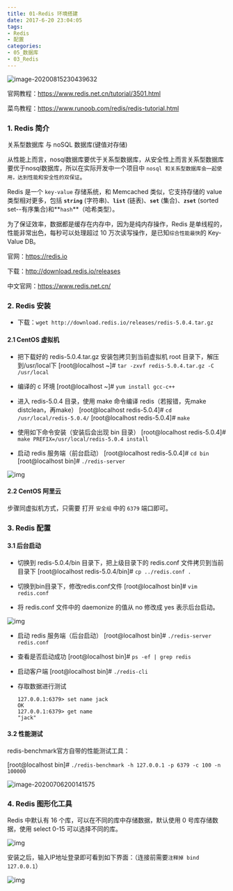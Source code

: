 ```yaml
---
title: 01-Redis 环境搭建
date: 2017-6-20 23:04:05
tags:
- Redis
- 配置
categories: 
- 05_数据库
- 03_Redis
---
```


![image-20200815230439632](https://jy-imgs.oss-cn-beijing.aliyuncs.com/img/20200815230440.png)

官网教程：https://www.redis.net.cn/tutorial/3501.html

菜鸟教程：https://www.runoob.com/redis/redis-tutorial.html



### 1. Redis 简介

关系型数据库 与 noSQL 数据库(键值对存储)

从性能上而言，nosql数据库要优于关系型数据库，从安全性上而言关系型数据库要优于nosql数据库，所以在实际开发中一个项目中 `nosql 和关系型数据库会一起使用，达到性能和安全性的双保证`。

Redis 是一个 `key-value` 存储系统，和 Memcached 类似，它支持存储的 value 类型相对更多，包括 **`string`** (字符串)、**`list`** (链表)、**`set`** (集合)、**`zset`** (sorted set--有序集合)和**`hash`**（哈希类型）。

为了保证效率，数据都是缓存在内存中，因为是纯内存操作，Redis 是单线程的，性能非常出色，每秒可以处理超过 10 万次读写操作，是已知`综合性能最快`的 Key-Value DB。



官网：https://redis.io

下载：http://download.redis.io/releases

中文官网：https://www.redis.net.cn/



### 2. Redis 安装

* 下载：`wget http://download.redis.io/releases/redis-5.0.4.tar.gz`

#### 2.1 CentOS 虚拟机

* 把下载好的 redis-5.0.4.tar.gz 安装包拷贝到当前虚拟机 root 目录下，解压到/usr/local下
    [root@localhost ~]# `tar -zxvf redis-5.0.4.tar.gz -C /usr/local`

 

* 编译的 c 环境
    [root@localhost ~]# `yum install gcc-c++`

 

* 进入 redis-5.0.4 目录，使用 make 命令编译 redis（若报错，先make distclean，再make）
    [root@localhost redis-5.0.4]# `cd /usr/local/redis-5.0.4/`
    [root@localhost redis-5.0.4]# `make`

 

* 使用如下命令安装（安装后会出现 bin 目录）
    [root@localhost redis-5.0.4]# `make PREFIX=/usr/local/redis-5.0.4 install`

 

* 启动 redis 服务端（前台启动）
    [root@localhost redis-5.0.4]# `cd bin`
    [root@localhost bin]# `./redis-server`

![img](https://jy-imgs.oss-cn-beijing.aliyuncs.com/img/20200706195758.png)



#### 2.2 CentOS 阿里云

步骤同虚拟机方式，只需要 打开 `安全组` 中的 `6379` 端口即可。



### 3. Redis 配置

#### 3.1 后台启动

* 切换到 redis-5.0.4/bin 目录下，把上级目录下的 redis.conf 文件拷贝到当前目录下
    [root@localhost redis-5.0.4/bin]# `cp ../redis.conf .`

 

* 切换到bin目录下，修改redis.conf文件
    [root@localhost bin]# `vim redis.conf`

 

* 将 redis.conf 文件中的 daemonize 的值从 no 修改成 yes 表示后台启动。

![img](https://jy-imgs.oss-cn-beijing.aliyuncs.com/img/20200706195846.png)

* 启动 redis 服务端（后台启动）
    [root@localhost bin]# `./redis-server redis.conf`

 

* 查看是否启动成功
    [root@localhost bin]# `ps -ef | grep redis`

 

* 启动客户端
    [root@localhost bin]# `./redis-cli`

 

* 存取数据进行测试

    ```
    127.0.0.1:6379> set name jack
    OK
    127.0.0.1:6379> get name
    "jack"
    ```



#### 3.2 性能测试

redis-benchmark官方自带的性能测试工具：

[root@localhost bin]# `./redis-benchmark -h 127.0.0.1 -p 6379 -c 100 -n 100000`

![image-20200706200141575](https://jy-imgs.oss-cn-beijing.aliyuncs.com/img/20200706200142.png)



### 4. Redis 图形化工具

Redis 中默认有 16 个库，可以在不同的库中存储数据，默认使用 0 号库存储数据，使用 select 0-15 可以选择不同的库。 

![img](https://jy-imgs.oss-cn-beijing.aliyuncs.com/img/20200707201304.png)

 

安装之后，输入IP地址登录即可看到如下界面：（连接前需要`注释掉 bind 127.0.0.1`）

![img](https://jy-imgs.oss-cn-beijing.aliyuncs.com/img/20200707201322.png)



